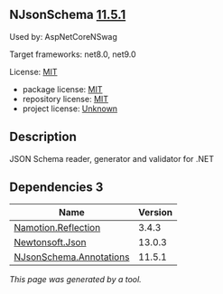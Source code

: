 ﻿NJsonSchema [11.5.1](https://www.nuget.org/packages/NJsonSchema/11.5.1)
--------------------

Used by: AspNetCoreNSwag

Target frameworks: net8.0, net9.0

License: [MIT](../../../../licenses/mit) 

- package license: [MIT](https://licenses.nuget.org/MIT) 
- repository license: [MIT](https://github.com/RicoSuter/NJsonSchema) 
- project license: [Unknown](http://njsonschema.org/) 

Description
-----------
JSON Schema reader, generator and validator for .NET

Dependencies 3
-----------

|Name|Version|
|----------|:----|
|[Namotion.Reflection](../../../../packages/nuget.org/namotion.reflection/3.4.3)|3.4.3|
|[Newtonsoft.Json](../../../../packages/nuget.org/newtonsoft.json/13.0.3)|13.0.3|
|[NJsonSchema.Annotations](../../../../packages/nuget.org/njsonschema.annotations/11.5.1)|11.5.1|

*This page was generated by a tool.*